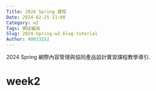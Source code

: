 ```yaml
---
Title: 2024 Spring 課程
Date: 2024-02-25 11:00
Category: w2
Tags: 網誌編寫
Slug: 2024-Spring-w2-blog-tutorial
Author: 40923152
---
```


2024 Spring 網際內容管理與協同產品設計實習課程教學導引.

<!-- PELICAN_END_SUMMARY -->

# week2